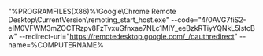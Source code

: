 "%PROGRAMFILES(X86)%\Google\Chrome Remote Desktop\CurrentVersion\remoting_start_host.exe" --code="4/0AVG7fiS2-eIM0VFWM3mZOCTRzpv8FzTvxuGfnxae7NLc1MIY_eeBzkRTiyYQNkL5lstcBw" --redirect-url="https://remotedesktop.google.com/_/oauthredirect" --name=%COMPUTERNAME%
